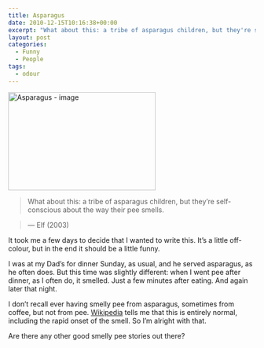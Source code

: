 ```yaml
---
title: Asparagus
date: 2010-12-15T10:16:38+00:00
excerpt: "What about this: a tribe of asparagus children, but they're self-conscious about the way their pee smells. -- Elf"
layout: post
categories:
  - Funny
  - People
tags:
  - odour
---
```


<img class="alignright" title="Asparagus" src="https://cdn.craigmcn.ca/img/asparagus.jpg" alt="Asparagus - image" width="300" height="200" />

> What about this: a tribe of asparagus children, but they’re self-conscious about the way their pee smells.

> — Elf (2003)

It took me a few days to decide that I wanted to write this. It’s a little off-colour, but in the end it should be a little funny.

I was at my Dad&#8217;s for dinner Sunday, as usual, and he served asparagus, as he often does. But this time was slightly different: when I went pee after dinner, as I often do, it smelled. Just a few minutes after eating. And again later that night.

I don&#8217;t recall ever having smelly pee from asparagus, sometimes from coffee, but not from pee. [Wikipedia](http://en.wikipedia.org/wiki/Asparagus#Urine_effects) tells me that this is entirely normal, including the rapid onset of the smell. So I&#8217;m alright with that.

Are there any other good smelly pee stories out there?
